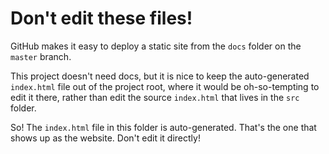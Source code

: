 Don't edit these files!
=======================

GitHub makes it easy to deploy a static site from the `docs` folder on the
`master` branch.

This project doesn't need docs, but it is nice to keep the auto-generated
`index.html` file out of the project root, where it would be oh-so-tempting to
edit it there, rather than edit the source `index.html` that lives in the
`src` folder.

So! The `index.html` file in this folder is auto-generated. That's the one that
shows up as the website. Don't edit it directly!

